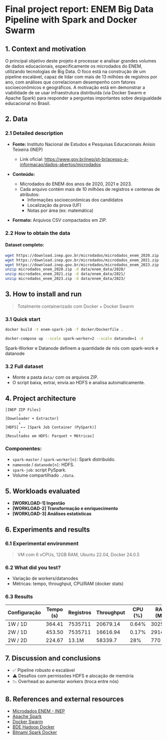 
# Final project report: ENEM Big Data Pipeline with Spark and Docker Swarm

## 1. Context and motivation

O principal objetivo deste projeto é processar e analisar grandes volumes de dados educacionais, especificamente os microdados do ENEM, utilizando tecnologias de Big Data. O foco está na construção de um pipeline escalável, capaz de lidar com mais de 13 milhões de registros por ano, com análises que correlacionam desempenho com fatores socioeconômicos e geográficos. A motivação está em demonstrar a viabilidade de se usar infraestrutura distribuída (via Docker Swarm e Apache Spark) para responder a perguntas importantes sobre desigualdade educacional no Brasil.

## 2. Data

### 2.1 Detailed description

- **Fonte:** Instituto Nacional de Estudos e Pesquisas Educacionais Anísio Teixeira (INEP)  
  - Link oficial: https://www.gov.br/inep/pt-br/acesso-a-informacao/dados-abertos/microdados

- **Conteúdo:**  
  - Microdados do ENEM dos anos de 2020, 2021 e 2023.
  - Cada arquivo contém mais de 10 milhões de registros e centenas de atributos:
    - Informações socioeconômicas dos candidatos
    - Localização da prova (UF)
    - Notas por área (ex: matemática)

- **Formato:** Arquivos CSV compactados em ZIP.

### 2.2 How to obtain the data
#### Dataset completo:
```bash
wget https://download.inep.gov.br/microdados/microdados_enem_2020.zip
wget https://download.inep.gov.br/microdados/microdados_enem_2021.zip
wget https://download.inep.gov.br/microdados/microdados_enem_2023.zip
unzip microdados_enem_2020.zip -d data/enem_data/2020/
unzip microdados_enem_2021.zip -d data/enem_data/2021/
unzip microdados_enem_2023.zip -d data/enem_data/2023/
```

## 3. How to install and run

> Totalmente containerizado com Docker + Docker Swarm

### 3.1 Quick start

```bash
docker build -t enem-spark-job -f docker/Dockerfile .

docker-compose up --scale spark-worker=2 --scale datanode=1 -d 
```
Spark-Worker e Datanode definem a quantidade de nós com spark-work e datanode

### 3.2 Full dataset

- Monte a pasta `data/` com os arquivos ZIP.
- O script baixa, extrai, envia ao HDFS e analisa automaticamente.

## 4. Project architecture

```
[INEP ZIP Files] 
      ↓
[Downloader + Extractor]
      ↓
[HDFS] ←→ [Spark Job Container (PySpark)]
      ↓
[Resultados em HDFS: Parquet + Métricas]
```

### Componentes:

- `spark-master` / `spark-worker[n]`: Spark distribuído.
- `namenode` / `datanode[n]`: HDFS.
- `spark-job`: script PySpark.
- Volume compartilhado `./data`.

## 5. Workloads evaluated

- **[WORKLOAD-1] Ingestão**
- **[WORKLOAD-2] Transformação e enriquecimento**
- **[WORKLOAD-3] Análises estatísticas**

## 6. Experiments and results

### 6.1 Experimental environment

> VM com 6 vCPUs, 12GB RAM, Ubuntu 22.04, Docker 24.0.5

### 6.2 What did you test?

- Variação de workers/datanodes
- Métricas: tempo, throughput, CPU/RAM (docker stats)

### 6.3 Results

| Configuração       | Tempo (s) | Registros | Throughput | CPU (%) | RAM (MB) |
|--------------------|-----------|-----------|------------|---------|----------|
| 1W / 1D            | 364.41    | 7535711   | 20679.14   | 0.64%   | 3025.92  |
| 2W / 1D            | 453.50    | 7535711   | 16616.94   | 0.17%   | 2914.3   |
| 2W / 2D            | 224.67    | 13.1M     | 58339.7    | 28%     | 770 MB   |

## 7. Discussion and conclusions

- ✅ Pipeline robusto e escalável
- ⚠️ Desafios com permissões HDFS e alocação de memória
- 📉 Overhead ao aumentar workers (troca entre nós)

## 8. References and external resources

- [Microdados ENEM - INEP](https://www.gov.br/inep/pt-br/acesso-a-informacao/dados-abertos/microdados)
- [Apache Spark](https://spark.apache.org/)
- [Docker Swarm](https://docs.docker.com/engine/swarm/)
- [BDE Hadoop Docker](https://github.com/big-data-europe/docker-hadoop)
- [Bitnami Spark Docker](https://hub.docker.com/r/bitnami/spark)
